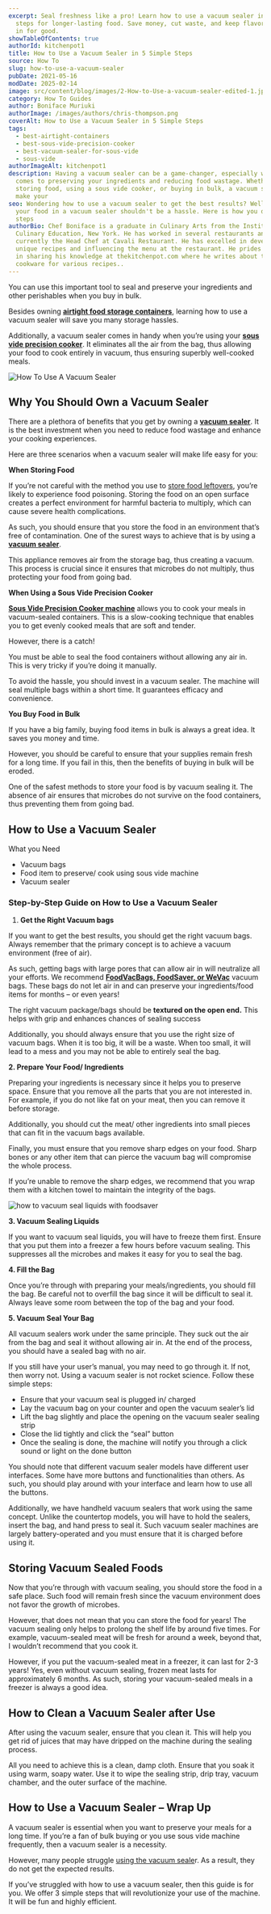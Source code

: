 ```yaml
---
excerpt: Seal freshness like a pro! Learn how to use a vacuum sealer in 5 simple
  steps for longer-lasting food. Save money, cut waste, and keep flavors locked
  in for good.
showTableOfContents: true
authorId: kitchenpot1
title: How to Use a Vacuum Sealer in 5 Simple Steps
source: How To
slug: how-to-use-a-vacuum-sealer
pubDate: 2021-05-16
modDate: 2025-02-14
image: src/content/blog/images/2-How-to-Use-a-vacuum-sealer-edited-1.jpg
category: How To Guides
author: Boniface Muriuki
authorImage: /images/authors/chris-thompson.png
coverAlt: How to Use a Vacuum Sealer in 5 Simple Steps
tags:
  - best-airtight-containers
  - best-sous-vide-precision-cooker
  - best-vacuum-sealer-for-sous-vide
  - sous-vide
authorImageAlt: kitchenpot1
description: Having a vacuum sealer can be a game-changer, especially when it
  comes to preserving your ingredients and reducing food wastage. Whether you're
  storing food, using a sous vide cooker, or buying in bulk, a vacuum sealer can
  make your
seo: Wondering how to use a vacuum sealer to get the best results? Well, sealing
  your food in a vacuum sealer shouldn't be a hassle. Here is how you do it in 5
  steps
authorBio: Chef Boniface is a graduate in Culinary Arts from the Institute of
  Culinary Education, New York. He has worked in several restaurants and is
  currently the Head Chef at Cavali Restaurant. He has excelled in developing
  unique recipes and influencing the menu at the restaurant. He prides himself
  in sharing his knowledge at thekitchenpot.com where he writes about the best
  cookware for various recipes..
---
```


You can use this important tool to seal and preserve your ingredients and other perishables when you buy in bulk. 

Besides owning **[airtight food storage containers](https://thekitchenpot.com/blog/best-airtight-food-storage-containers//)**, learning how to use a vacuum sealer will save you many storage hassles. 

Additionally, a vacuum sealer comes in handy when you’re using your **[sous vide precision cooker](https://thekitchenpot.com/blog/sous-vide-power-precision-cooker//)**. It eliminates all the air from the bag, thus allowing your food to cook entirely in vacuum, thus ensuring superbly well-cooked meals.

![How To Use A Vacuum Sealer](images/portablegasgrill.jpg)

## Why You Should Own a Vacuum Sealer 

There are a plethora of benefits that you get by owning a **[vacuum sealer](https://thekitchenpot.com/blog/best-vacuum-sealer-for-sous-vide//)**. It is the best investment when you need to reduce food wastage and enhance your cooking experiences.

Here are three scenarios when a vacuum sealer will make life easy for you:

**When Storing Food** 

If you’re not careful with the method you use to [store food leftovers](https://www.wikihow.com/Store-Food), you’re likely to experience food poisoning. Storing the food on an open surface creates a perfect environment for harmful bacteria to multiply, which can cause severe health complications. 

As such, you should ensure that you store the food in an environment that’s free of contamination. One of the surest ways to achieve that is by using a **[vacuum sealer](https://thekitchenpot.com/blog/best-vacuum-sealer-for-sous-vide//)**. 

This appliance removes air from the storage bag, thus creating a vacuum. This process is crucial since it ensures that microbes do not multiply, thus protecting your food from going bad. 

**When Using a Sous Vide Precision Cooker** 

**[Sous Vide Precision Cooker machine](https://thekitchenpot.com/blog/sous-vide-power-precision-cooker//)** allows you to cook your meals in vacuum-sealed containers. This is a slow-cooking technique that enables you to get evenly cooked meals that are soft and tender. 

However, there is a catch!

You must be able to seal the food containers without allowing any air in. This is very tricky if you’re doing it manually. 

To avoid the hassle, you should invest in a vacuum sealer. The machine will seal multiple bags within a short time. It guarantees efficacy and convenience. 

**You Buy Food in Bulk** 

If you have a big family, buying food items in bulk is always a great idea. It saves you money and time.

However, you should be careful to ensure that your supplies remain fresh for a long time. If you fail in this, then the benefits of buying in bulk will be eroded. 

One of the safest methods to store your food is by vacuum sealing it. The absence of air ensures that microbes do not survive on the food containers, thus preventing them from going bad. 

## **How to Use a Vacuum Sealer** 

What you Need

-   Vacuum bags
-   Food item to preserve/ cook using sous vide machine
-   Vacuum sealer 

### **Step-by-Step Guide on How to Use a Vacuum Sealer**

1. **Get the Right Vacuum bags** 

If you want to get the best results, you should get the right vacuum bags. Always remember that the primary concept is to achieve a vacuum environment (free of air). 

As such, getting bags with large pores that can allow air in will neutralize all your efforts. We recommend **[FoodVacBags, FoodSaver, or WeVac](https://www.amazon.com/s?k=foodvacbags+vacuum+sealer+bags&crid=39BE9RFO0E83S%3Ftag%3Dkitchenpot-20)** vacuum bags. These bags do not let air in and can preserve your ingredients/food items for months – or even years! 

The right vacuum package/bags should be **textured on the open end.** This helps with grip and enhances chances of sealing success

Additionally, you should always ensure that you use the right size of vacuum bags. When it is too big, it will be a waste. When too small, it will lead to a mess and you may not be able to entirely seal the bag. 

**2\. Prepare Your Food/ Ingredients**

Preparing your ingredients is necessary since it helps you to preserve space. Ensure that you remove all the parts that you are not interested in. For example, if you do not like fat on your meat, then you can remove it before storage.

Additionally, you should cut the meat/ other ingredients into small pieces that can fit in the vacuum bags available. 

Finally, you must ensure that you remove sharp edges on your food. Sharp bones or any other item that can pierce the vacuum bag will compromise the whole process. 

If you’re unable to remove the sharp edges, we recommend that you wrap them with a kitchen towel to maintain the integrity of the bags. 

![how to vacuum seal liquids with foodsaver](images/portablegasgrill.jpg)

**3\. Vacuum Sealing Liquids**

If you want to vacuum seal liquids, you will have to freeze them first. Ensure that you put them into a freezer a few hours before vacuum sealing. This suppresses all the microbes and makes it easy for you to seal the bag. 

**4\. Fill the Bag**

Once you’re through with preparing your meals/ingredients, you should fill the bag. Be careful not to overfill the bag since it will be difficult to seal it. Always leave some room between the top of the bag and your food. 

**5\. Vacuum Seal Your Bag** 

All vacuum sealers work under the same principle. They suck out the air from the bag and seal it without allowing air in. At the end of the process, you should have a sealed bag with no air. 

If you still have your user’s manual, you may need to go through it. If not, then worry not. Using a vacuum sealer is not rocket science. Follow these simple steps:

-   Ensure that your vacuum seal is plugged in/ charged
-   Lay the vacuum bag on your counter and open the vacuum sealer’s lid
-   Lift the bag slightly and place the opening on the vacuum sealer sealing strip
-   Close the lid tightly and click the “seal” button 
-   Once the sealing is done, the machine will notify you through a click sound or light on the done button

You should note that different vacuum sealer models have different user interfaces. Some have more buttons and functionalities than others. As such, you should play around with your interface and learn how to use all the buttons. 

Additionally, we have handheld vacuum sealers that work using the same concept. Unlike the countertop models, you will have to hold the sealers, insert the bag, and hand press to seal it. Such vacuum sealer machines are largely battery-operated and you must ensure that it is charged before using it. 

## Storing Vacuum Sealed Foods 

Now that you’re through with vacuum sealing, you should store the food in a safe place. Such food will remain fresh since the vacuum environment does not favor the growth of microbes. 

However, that does not mean that you can store the food for years! The vacuum sealing only helps to prolong the shelf life by around five times. For example, vacuum-sealed meat will be fresh for around a week, beyond that, I wouldn’t recommend that you cook it. 

However, if you put the vacuum-sealed meat in a freezer, it can last for 2-3 years! Yes, even without vacuum sealing, frozen meat lasts for approximately 6 months. As such, storing your vacuum-sealed meals in a freezer is always a good idea. 

## How to Clean a Vacuum Sealer after Use 

After using the vacuum sealer, ensure that you clean it. This will help you get rid of juices that may have dripped on the machine during the sealing process. 

All you need to achieve this is a clean, damp cloth. Ensure that you soak it using warm, soapy water. Use it to wipe the sealing strip, drip tray, vacuum chamber, and the outer surface of the machine. 

## How to Use a Vacuum Sealer – Wrap Up

A vacuum sealer is essential when you want to preserve your meals for a long time. If you’re a fan of bulk buying or you use sous vide machine frequently, then a vacuum sealer is a necessity. 

However, many people struggle [using the vacuum seale](https://www.cnet.com/home/smart-home/why-you-should-buy-a-vacuum-sealer/)r. As a result, they do not get the expected results. 

If you’ve struggled with how to use a vacuum sealer, then this guide is for you. We offer 3 simple steps that will revolutionize your use of the machine. It will be fun and highly efficient.
